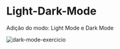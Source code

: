 # Light-Dark-Mode
Adição do modo:
  Light Mode e Dark Mode
  
  
![dark-mode-exercicio](https://user-images.githubusercontent.com/104272289/177158262-0d6ace23-426b-4a83-aaf5-4481d05d1c93.gif)
